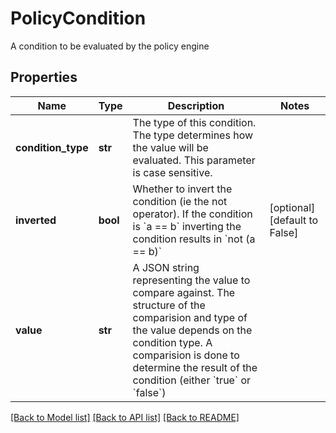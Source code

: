 # PolicyCondition

A condition to be evaluated by the policy engine
## Properties
Name | Type | Description | Notes
------------ | ------------- | ------------- | -------------
**condition_type** | **str** | The type of this condition. The type determines how the value will be evaluated. This parameter is case sensitive. | 
**inverted** | **bool** | Whether to invert the condition (ie the not operator). If the condition is &#x60;a &#x3D;&#x3D; b&#x60; inverting the condition results in &#x60;not (a &#x3D;&#x3D; b)&#x60; | [optional] [default to False]
**value** | **str** | A JSON string representing the value to compare against. The structure of the comparision and type of the value depends on the condition type. A comparision is done to determine the result of the condition (either &#x60;true&#x60; or &#x60;false&#x60;) | 

[[Back to Model list]](../README.md#documentation-for-models) [[Back to API list]](../README.md#documentation-for-api-endpoints) [[Back to README]](../README.md)



